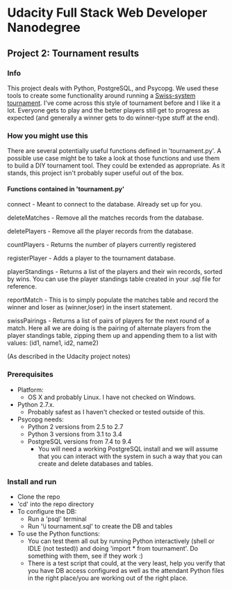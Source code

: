 # Udacity Full Stack Web Developer Nanodegree
## Project 2: Tournament results

### Info
This project deals with Python, PostgreSQL, and Psycopg. We used these tools to create some functionality around running a [Swiss-system tournament](https://en.wikipedia.org/wiki/Swiss-system_tournament). I've come across this style of tournament before and I like it a lot. Everyone gets to play and the better players still get to progress as expected (and generally a winner gets to do winner-type stuff at the end).

### How you might use this
There are several potentially useful functions defined in 'tournament.py'. A possible use case might be to take a look at those functions and use them to build a DIY tournament tool. They could be extended as appropriate. As it stands, this project isn't probably super useful out of the box.

#### Functions contained in 'tournament.py'

connect - Meant to connect to the database. Already set up for you.

deleteMatches - Remove all the matches records from the database.

deletePlayers - Remove all the player records from the database.

countPlayers - Returns the number of players currently registered

registerPlayer - Adds a player to the tournament database.

playerStandings - Returns a list of the players and their win records, sorted by wins. You can use the player standings table created in your .sql file for reference.

reportMatch - This is to simply populate the matches table and record the winner and loser as (winner,loser) in the insert statement.

swissPairings - Returns a list of pairs of players for the next round of a match. Here all we are doing is the pairing of alternate players from the player standings table, zipping them up and appending them to a list with values:
(id1, name1, id2, name2)

(As described in the Udacity project notes)

### Prerequisites
* Platform:
  * OS X and probably Linux. I have not checked on Windows.
* Python 2.7.x.
  * Probably safest as I haven't checked or tested outside of this.
* Psycopg needs:
  * Python 2 versions from 2.5 to 2.7
  * Python 3 versions from 3.1 to 3.4
  * PostgreSQL versions from 7.4 to 9.4
    * You will need a working PostgreSQL install and we will assume that you can interact with the system in such a way that you can create and delete databases and tables.

### Install and run
* Clone the repo
* 'cd' into the repo directory
* To configure the DB:
  * Run a 'psql' terminal
  * Run '\i tournament.sql' to create the DB and tables
* To use the Python functions:
  * You can test them all out by running Python interactively (shell or IDLE (not tested)) and doing 'import * from tournament'. Do something with them, see if they work :)
  * There is a test script that could, at the very least, help you verify that you have DB access configured as well as the attendant Python files in the right place/you are working out of the right place.
